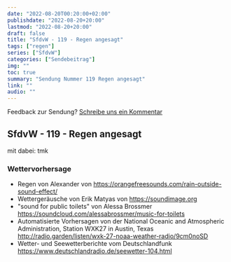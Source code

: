 ```yaml
---
date: "2022-08-20T00:20:00+02:00"
publishdate: "2022-08-20+20:00"
lastmod: "2022-08-20+20:00"
draft: false
title: "SfdvW - 119 - Regen angesagt"
tags: ["regen"]
series: ["SfdvW"]
categories: ["Sendebeitrag"]
img: ""
toc: true
summary: "Sendung Nummer 119 Regen angesagt"
link: ""
audio: ""
---
```


Feedback zur Sendung?
[Schreibe uns ein Kommentar](mailto:SfdvW@radiocorax.de)

## SfdvW - 119 - Regen angesagt
mit dabei: tmk

### Wettervorhersage

* Regen von Alexander von https://orangefreesounds.com/rain-outside-sound-effect/ 
* Wettergeräusche von Erik Matyas von https://soundimage.org
* "sound for public toilets" von Alessa Brossmer https://soundcloud.com/alessabrossmer/music-for-toilets
* Automatisierte Vorhersagen von der National Oceanic and Atmospheric Administration, Station WXK27 in Austin, Texas http://radio.garden/listen/wxk-27-noaa-weather-radio/9cm0noSD
* Wetter- und Seewetterberichte vom Deutschlandfunk https://www.deutschlandradio.de/seewetter-104.html


